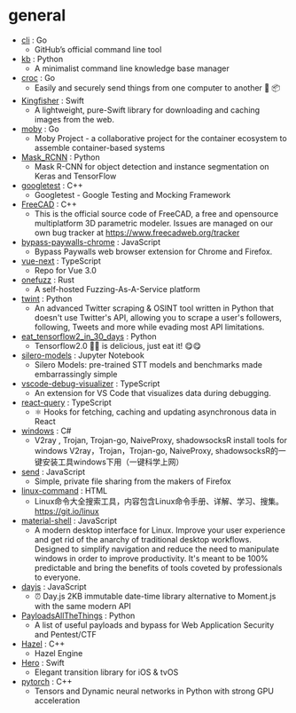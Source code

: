 # general
- [cli](https://github.com/cli/cli) : Go
  - GitHub’s official command line tool
- [kb](https://github.com/gnebbia/kb) : Python
  - A minimalist command line knowledge base manager
- [croc](https://github.com/schollz/croc) : Go
  - Easily and securely send things from one computer to another 🐊 📦
- [Kingfisher](https://github.com/onevcat/Kingfisher) : Swift
  - A lightweight, pure-Swift library for downloading and caching images from the web.
- [moby](https://github.com/moby/moby) : Go
  - Moby Project - a collaborative project for the container ecosystem to assemble container-based systems
- [Mask_RCNN](https://github.com/matterport/Mask_RCNN) : Python
  - Mask R-CNN for object detection and instance segmentation on Keras and TensorFlow
- [googletest](https://github.com/google/googletest) : C++
  - Googletest - Google Testing and Mocking Framework
- [FreeCAD](https://github.com/FreeCAD/FreeCAD) : C++
  - This is the official source code of FreeCAD, a free and opensource multiplatform 3D parametric modeler. Issues are managed on our own bug tracker at https://www.freecadweb.org/tracker
- [bypass-paywalls-chrome](https://github.com/iamadamdev/bypass-paywalls-chrome) : JavaScript
  - Bypass Paywalls web browser extension for Chrome and Firefox.
- [vue-next](https://github.com/vuejs/vue-next) : TypeScript
  - Repo for Vue 3.0
- [onefuzz](https://github.com/microsoft/onefuzz) : Rust
  - A self-hosted Fuzzing-As-A-Service platform
- [twint](https://github.com/twintproject/twint) : Python
  - An advanced Twitter scraping & OSINT tool written in Python that doesn't use Twitter's API, allowing you to scrape a user's followers, following, Tweets and more while evading most API limitations.
- [eat_tensorflow2_in_30_days](https://github.com/lyhue1991/eat_tensorflow2_in_30_days) : Python
  - Tensorflow2.0 🍎🍊 is delicious, just eat it! 😋😋
- [silero-models](https://github.com/snakers4/silero-models) : Jupyter Notebook
  - Silero Models: pre-trained STT models and benchmarks made embarrassingly simple
- [vscode-debug-visualizer](https://github.com/hediet/vscode-debug-visualizer) : TypeScript
  - An extension for VS Code that visualizes data during debugging.
- [react-query](https://github.com/tannerlinsley/react-query) : TypeScript
  - ⚛️ Hooks for fetching, caching and updating asynchronous data in React
- [windows](https://github.com/proxysu/windows) : C#
  - V2ray , Trojan, Trojan-go, NaiveProxy, shadowsocksR install tools for windows V2ray，Trojan，Trojan-go, NaiveProxy, shadowsocksR的一键安装工具windows下用（一键科学上网）
- [send](https://github.com/mozilla/send) : JavaScript
  - Simple, private file sharing from the makers of Firefox
- [linux-command](https://github.com/jaywcjlove/linux-command) : HTML
  - Linux命令大全搜索工具，内容包含Linux命令手册、详解、学习、搜集。https://git.io/linux
- [material-shell](https://github.com/material-shell/material-shell) : JavaScript
  - A modern desktop interface for Linux. Improve your user experience and get rid of the anarchy of traditional desktop workflows. Designed to simplify navigation and reduce the need to manipulate windows in order to improve productivity. It's meant to be 100% predictable and bring the benefits of tools coveted by professionals to everyone.
- [dayjs](https://github.com/iamkun/dayjs) : JavaScript
  - ⏰ Day.js 2KB immutable date-time library alternative to Moment.js with the same modern API
- [PayloadsAllTheThings](https://github.com/swisskyrepo/PayloadsAllTheThings) : Python
  - A list of useful payloads and bypass for Web Application Security and Pentest/CTF
- [Hazel](https://github.com/TheCherno/Hazel) : C++
  - Hazel Engine
- [Hero](https://github.com/HeroTransitions/Hero) : Swift
  - Elegant transition library for iOS & tvOS
- [pytorch](https://github.com/pytorch/pytorch) : C++
  - Tensors and Dynamic neural networks in Python with strong GPU acceleration
